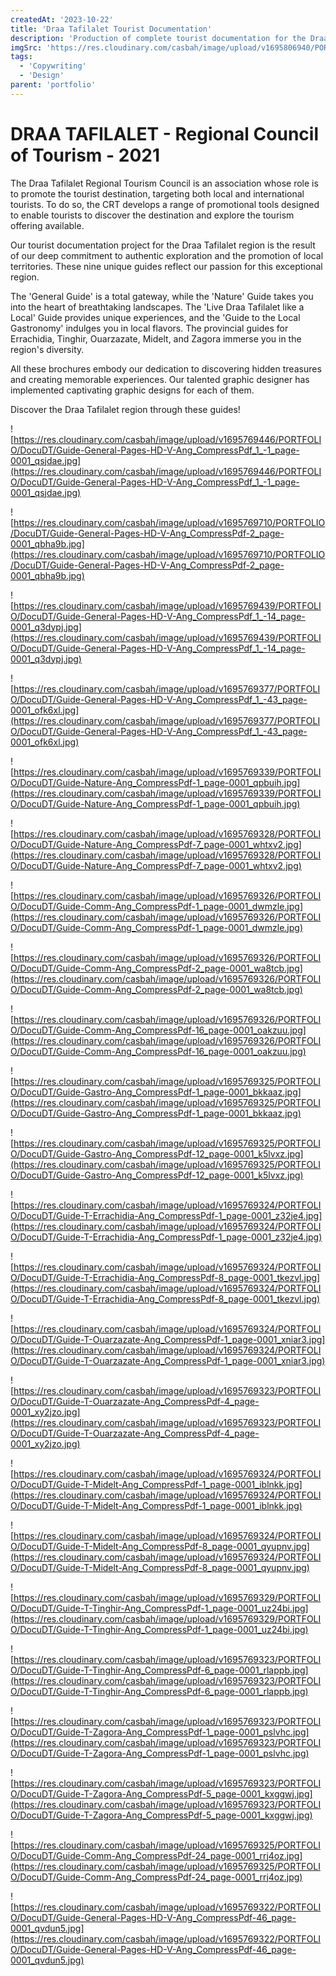 ```yaml
---
createdAt: '2023-10-22'
title: 'Draa Tafilalet Tourist Documentation'
description: 'Production of complete tourist documentation for the Draa Tafilalet region. This collection includes a general tourist guide, five detailed provincial guides and three thematic guides, offering a rich and diverse exploration of this magnificent region.'
imgSrc: 'https://res.cloudinary.com/casbah/image/upload/v1695806940/PORTFOLIO/DocuDT/AJ100078_1_xfube1.jpg'
tags:
  - 'Copywriting'
  - 'Design'
parent: 'portfolio'
---
```


# DRAA TAFILALET - Regional Council of Tourism - 2021

The Draa Tafilalet Regional Tourism Council is an association whose role is to promote the tourist destination, targeting both local and international tourists. To do so, the CRT develops a range of promotional tools designed to enable tourists to discover the destination and explore the tourism offering available.

Our tourist documentation project for the Draa Tafilalet region is the result of our deep commitment to authentic exploration and the promotion of local territories. These nine unique guides reflect our passion for this exceptional region.

The 'General Guide' is a total gateway, while the 'Nature' Guide takes you into the heart of breathtaking landscapes. The 'Live Draa Tafilalet like a Local' Guide provides unique experiences, and the 'Guide to the Local Gastronomy' indulges you in local flavors.
The provincial guides for Errachidia, Tinghir, Ouarzazate, Midelt, and Zagora immerse you in the region's diversity.

All these brochures embody our dedication to discovering hidden treasures and creating memorable experiences.
Our talented graphic designer has implemented captivating graphic designs for each of them.

Discover the Draa Tafilalet region through these guides!

![https://res.cloudinary.com/casbah/image/upload/v1695769446/PORTFOLIO/DocuDT/Guide-General-Pages-HD-V-Ang_CompressPdf_1_-1_page-0001_qsjdae.jpg](https://res.cloudinary.com/casbah/image/upload/v1695769446/PORTFOLIO/DocuDT/Guide-General-Pages-HD-V-Ang_CompressPdf_1_-1_page-0001_qsjdae.jpg)

![https://res.cloudinary.com/casbah/image/upload/v1695769710/PORTFOLIO/DocuDT/Guide-General-Pages-HD-V-Ang_CompressPdf-2_page-0001_qbha9b.jpg](https://res.cloudinary.com/casbah/image/upload/v1695769710/PORTFOLIO/DocuDT/Guide-General-Pages-HD-V-Ang_CompressPdf-2_page-0001_qbha9b.jpg)

![https://res.cloudinary.com/casbah/image/upload/v1695769439/PORTFOLIO/DocuDT/Guide-General-Pages-HD-V-Ang_CompressPdf_1_-14_page-0001_q3dypj.jpg](https://res.cloudinary.com/casbah/image/upload/v1695769439/PORTFOLIO/DocuDT/Guide-General-Pages-HD-V-Ang_CompressPdf_1_-14_page-0001_q3dypj.jpg)

![https://res.cloudinary.com/casbah/image/upload/v1695769377/PORTFOLIO/DocuDT/Guide-General-Pages-HD-V-Ang_CompressPdf_1_-43_page-0001_ofk6xl.jpg](https://res.cloudinary.com/casbah/image/upload/v1695769377/PORTFOLIO/DocuDT/Guide-General-Pages-HD-V-Ang_CompressPdf_1_-43_page-0001_ofk6xl.jpg)

![https://res.cloudinary.com/casbah/image/upload/v1695769339/PORTFOLIO/DocuDT/Guide-Nature-Ang_CompressPdf-1_page-0001_qpbuih.jpg](https://res.cloudinary.com/casbah/image/upload/v1695769339/PORTFOLIO/DocuDT/Guide-Nature-Ang_CompressPdf-1_page-0001_qpbuih.jpg)

![https://res.cloudinary.com/casbah/image/upload/v1695769328/PORTFOLIO/DocuDT/Guide-Nature-Ang_CompressPdf-7_page-0001_whtxv2.jpg](https://res.cloudinary.com/casbah/image/upload/v1695769328/PORTFOLIO/DocuDT/Guide-Nature-Ang_CompressPdf-7_page-0001_whtxv2.jpg)

![https://res.cloudinary.com/casbah/image/upload/v1695769326/PORTFOLIO/DocuDT/Guide-Comm-Ang_CompressPdf-1_page-0001_dwmzle.jpg](https://res.cloudinary.com/casbah/image/upload/v1695769326/PORTFOLIO/DocuDT/Guide-Comm-Ang_CompressPdf-1_page-0001_dwmzle.jpg)

![https://res.cloudinary.com/casbah/image/upload/v1695769326/PORTFOLIO/DocuDT/Guide-Comm-Ang_CompressPdf-2_page-0001_wa8tcb.jpg](https://res.cloudinary.com/casbah/image/upload/v1695769326/PORTFOLIO/DocuDT/Guide-Comm-Ang_CompressPdf-2_page-0001_wa8tcb.jpg)

![https://res.cloudinary.com/casbah/image/upload/v1695769326/PORTFOLIO/DocuDT/Guide-Comm-Ang_CompressPdf-16_page-0001_oakzuu.jpg](https://res.cloudinary.com/casbah/image/upload/v1695769326/PORTFOLIO/DocuDT/Guide-Comm-Ang_CompressPdf-16_page-0001_oakzuu.jpg)

![https://res.cloudinary.com/casbah/image/upload/v1695769325/PORTFOLIO/DocuDT/Guide-Gastro-Ang_CompressPdf-1_page-0001_bkkaaz.jpg](https://res.cloudinary.com/casbah/image/upload/v1695769325/PORTFOLIO/DocuDT/Guide-Gastro-Ang_CompressPdf-1_page-0001_bkkaaz.jpg)

![https://res.cloudinary.com/casbah/image/upload/v1695769325/PORTFOLIO/DocuDT/Guide-Gastro-Ang_CompressPdf-12_page-0001_k5lvxz.jpg](https://res.cloudinary.com/casbah/image/upload/v1695769325/PORTFOLIO/DocuDT/Guide-Gastro-Ang_CompressPdf-12_page-0001_k5lvxz.jpg)

![https://res.cloudinary.com/casbah/image/upload/v1695769324/PORTFOLIO/DocuDT/Guide-T-Errachidia-Ang_CompressPdf-1_page-0001_z32je4.jpg](https://res.cloudinary.com/casbah/image/upload/v1695769324/PORTFOLIO/DocuDT/Guide-T-Errachidia-Ang_CompressPdf-1_page-0001_z32je4.jpg)

![https://res.cloudinary.com/casbah/image/upload/v1695769324/PORTFOLIO/DocuDT/Guide-T-Errachidia-Ang_CompressPdf-8_page-0001_tkezvl.jpg](https://res.cloudinary.com/casbah/image/upload/v1695769324/PORTFOLIO/DocuDT/Guide-T-Errachidia-Ang_CompressPdf-8_page-0001_tkezvl.jpg)

![https://res.cloudinary.com/casbah/image/upload/v1695769324/PORTFOLIO/DocuDT/Guide-T-Ouarzazate-Ang_CompressPdf-1_page-0001_xniar3.jpg](https://res.cloudinary.com/casbah/image/upload/v1695769324/PORTFOLIO/DocuDT/Guide-T-Ouarzazate-Ang_CompressPdf-1_page-0001_xniar3.jpg)

![https://res.cloudinary.com/casbah/image/upload/v1695769323/PORTFOLIO/DocuDT/Guide-T-Ouarzazate-Ang_CompressPdf-4_page-0001_xy2jzo.jpg](https://res.cloudinary.com/casbah/image/upload/v1695769323/PORTFOLIO/DocuDT/Guide-T-Ouarzazate-Ang_CompressPdf-4_page-0001_xy2jzo.jpg)

![https://res.cloudinary.com/casbah/image/upload/v1695769324/PORTFOLIO/DocuDT/Guide-T-Midelt-Ang_CompressPdf-1_page-0001_iblnkk.jpg](https://res.cloudinary.com/casbah/image/upload/v1695769324/PORTFOLIO/DocuDT/Guide-T-Midelt-Ang_CompressPdf-1_page-0001_iblnkk.jpg)

![https://res.cloudinary.com/casbah/image/upload/v1695769324/PORTFOLIO/DocuDT/Guide-T-Midelt-Ang_CompressPdf-8_page-0001_qyupnv.jpg](https://res.cloudinary.com/casbah/image/upload/v1695769324/PORTFOLIO/DocuDT/Guide-T-Midelt-Ang_CompressPdf-8_page-0001_qyupnv.jpg)

![https://res.cloudinary.com/casbah/image/upload/v1695769329/PORTFOLIO/DocuDT/Guide-T-Tinghir-Ang_CompressPdf-1_page-0001_uz24bi.jpg](https://res.cloudinary.com/casbah/image/upload/v1695769329/PORTFOLIO/DocuDT/Guide-T-Tinghir-Ang_CompressPdf-1_page-0001_uz24bi.jpg)

![https://res.cloudinary.com/casbah/image/upload/v1695769323/PORTFOLIO/DocuDT/Guide-T-Tinghir-Ang_CompressPdf-6_page-0001_rlappb.jpg](https://res.cloudinary.com/casbah/image/upload/v1695769323/PORTFOLIO/DocuDT/Guide-T-Tinghir-Ang_CompressPdf-6_page-0001_rlappb.jpg)

![https://res.cloudinary.com/casbah/image/upload/v1695769323/PORTFOLIO/DocuDT/Guide-T-Zagora-Ang_CompressPdf-1_page-0001_pslvhc.jpg](https://res.cloudinary.com/casbah/image/upload/v1695769323/PORTFOLIO/DocuDT/Guide-T-Zagora-Ang_CompressPdf-1_page-0001_pslvhc.jpg)

![https://res.cloudinary.com/casbah/image/upload/v1695769323/PORTFOLIO/DocuDT/Guide-T-Zagora-Ang_CompressPdf-5_page-0001_kxggwj.jpg](https://res.cloudinary.com/casbah/image/upload/v1695769323/PORTFOLIO/DocuDT/Guide-T-Zagora-Ang_CompressPdf-5_page-0001_kxggwj.jpg)

![https://res.cloudinary.com/casbah/image/upload/v1695769325/PORTFOLIO/DocuDT/Guide-Comm-Ang_CompressPdf-24_page-0001_rrj4oz.jpg](https://res.cloudinary.com/casbah/image/upload/v1695769325/PORTFOLIO/DocuDT/Guide-Comm-Ang_CompressPdf-24_page-0001_rrj4oz.jpg)

![https://res.cloudinary.com/casbah/image/upload/v1695769322/PORTFOLIO/DocuDT/Guide-General-Pages-HD-V-Ang_CompressPdf-46_page-0001_qvdun5.jpg](https://res.cloudinary.com/casbah/image/upload/v1695769322/PORTFOLIO/DocuDT/Guide-General-Pages-HD-V-Ang_CompressPdf-46_page-0001_qvdun5.jpg)
